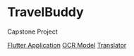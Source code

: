 # TravelBuddy
 Capstone Project
 
 [Flutter Application](https://github.com/Shreeyash836Jejurkar/TravelBuddy/edit/main/README.md)
 [OCR Model]()
 [Translator]()
 
